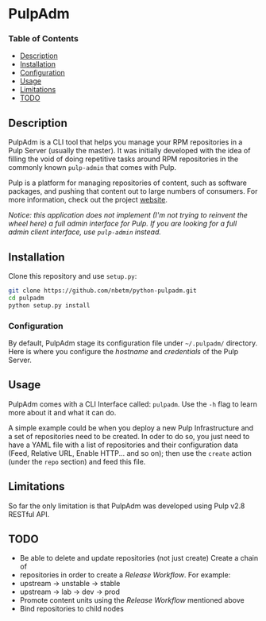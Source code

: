 # PulpAdm

### Table of Contents

 - [Description](#description)
 - [Installation](#installation)
  - [Configuration](#configuration)
 - [Usage](#usage)
 - [Limitations](#limitations)
 - [TODO](#TODO)

## Description

PulpAdm is a CLI tool that helps you manage your RPM repositories in a Pulp
Server (usually the master). It was initially developed with the idea of filling
the void of doing repetitive tasks around RPM repositories in the commonly known
`pulp-admin` that comes with Pulp.

Pulp is a platform for managing repositories of content, such as software
packages, and pushing that content out to large numbers of consumers. For more
information, check out the project [website][pulp-home].

*Notice: this application does not implement (I'm not trying to reinvent the
wheel here) a full admin interface for Pulp. If you are looking for a full admin
client interface, use `pulp-admin` instead.*

## Installation

Clone this repository and use `setup.py`:
```bash
git clone https://github.com/nbetm/python-pulpadm.git
cd pulpadm
python setup.py install
```

### Configuration

By default, PulpAdm stage its configuration file under `~/.pulpadm/` directory.
Here is where you configure the *hostname* and *credentials* of the Pulp Server.

## Usage

PulpAdm comes with a CLI Interface called: `pulpadm`. Use the `-h` flag to learn
more about it and what it can do.

A simple example could be when you deploy a new Pulp Infrastructure and a set of
repositories need to be created. In oder to do so, you just need to have a YAML
file with a list of repositories and their configuration data (Feed, Relative
URL, Enable HTTP... and so on); then use the `create` action (under the `repo`
section) and feed this file.

## Limitations

So far the only limitation is that PulpAdm was developed using Pulp v2.8 RESTful
API.

## TODO

 - Be able to delete and update repositories (not just create) Create a chain of
 - repositories in order to create a *Release Workflow*. For example:
  - upstream -> unstable -> stable
  - upstream -> lab -> dev -> prod
 - Promote content units using the *Release Workflow* mentioned above
 - Bind repositories to child nodes

  [pulp-home]: <http://www.pulpproject.org/>
